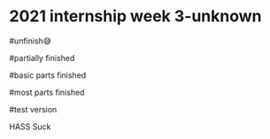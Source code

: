 # 2021 internship week 3-unknown 
#unfinish😅

#partially finished

#basic parts finished

#most parts finished

#test version

HASS Suck
